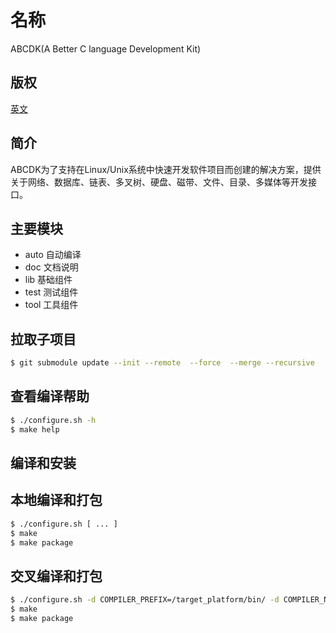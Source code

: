 
# 名称

ABCDK(A Better C language Development Kit)

## 版权

[英文](LICENSE)

## 简介

ABCDK为了支持在Linux/Unix系统中快速开发软件项目而创建的解决方案，提供关于网络、数据库、链表、多叉树、硬盘、磁带、文件、目录、多媒体等开发接口。

## 主要模块

- auto 自动编译
- doc 文档说明
- lib 基础组件
- test 测试组件
- tool 工具组件

## 拉取子项目

```bash
$ git submodule update --init --remote  --force  --merge --recursive
```

## 查看编译帮助

```bash
$ ./configure.sh -h
$ make help
```
## 编译和安装


## 本地编译和打包

```bash
$ ./configure.sh [ ... ]
$ make
$ make package
```

## 交叉编译和打包

```bash
$ ./configure.sh -d COMPILER_PREFIX=/target_platform/bin/ -d COMPILER_NAME=gcc [ ... ]
$ make
$ make package
```


